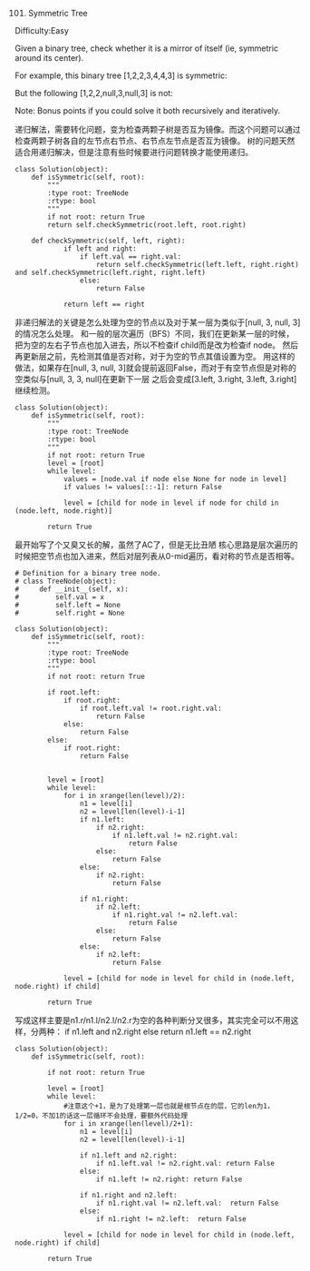 101. Symmetric Tree

Difficulty:Easy

Given a binary tree, check whether it is a mirror of itself (ie, symmetric around its center).

For example, this binary tree [1,2,2,3,4,4,3] is symmetric:

But the following [1,2,2,null,3,null,3] is not:

Note:
Bonus points if you could solve it both recursively and iteratively.



递归解法，需要转化问题，变为检查两颗子树是否互为镜像。而这个问题可以通过检查两颗子树各自的左节点右节点、右节点左节点是否互为镜像。
树的问题天然适合用递归解决，但是注意有些时候要进行问题转换才能使用递归。
```
class Solution(object):
    def isSymmetric(self, root):
        """
        :type root: TreeNode
        :rtype: bool
        """
        if not root: return True
        return self.checkSymmetric(root.left, root.right)

    def checkSymmetric(self, left, right):
            if left and right:
                if left.val == right.val:
                    return self.checkSymmetric(left.left, right.right) and self.checkSymmetric(left.right, right.left)
                else:
                    return False

            return left == right
```

非递归解法的关键是怎么处理为空的节点以及对于某一层为类似于[null, 3, null, 3]的情况怎么处理。
和一般的层次遍历（BFS）不同，我们在更新某一层的时候，把为空的左右子节点也加入进去，所以不检查if child而是改为检查if node。
然后再更新层之前，先检测其值是否对称，对于为空的节点其值设置为空。
用这样的做法，如果存在[null, 3, null, 3]就会提前返回False，而对于有空节点但是对称的空类似与[null, 3, 3, null]在更新下一层
之后会变成[3.left, 3.right, 3.left, 3.right]继续检测。
```
class Solution(object):
    def isSymmetric(self, root):
        """
        :type root: TreeNode
        :rtype: bool
        """
        if not root: return True
        level = [root]
        while level:
            values = [node.val if node else None for node in level]
            if values != values[::-1]: return False

            level = [child for node in level if node for child in (node.left, node.right)]

        return True
```

最开始写了个又臭又长的解，虽然了AC了，但是无比丑陋
核心思路是层次遍历的时候把空节点也加入进来，然后对层列表从0-mid遍历，看对称的节点是否相等。
```
# Definition for a binary tree node.
# class TreeNode(object):
#     def __init__(self, x):
#         self.val = x
#         self.left = None
#         self.right = None

class Solution(object):
    def isSymmetric(self, root):
        """
        :type root: TreeNode
        :rtype: bool
        """
        if not root: return True

        if root.left:
            if root.right:
                if root.left.val != root.right.val:
                    return False
            else:
                return False
        else:
            if root.right:
                return False


        level = [root]        
        while level:
            for i in xrange(len(level)/2):
                n1 = level[i]
                n2 = level[len(level)-i-1]
                if n1.left:
                    if n2.right:
                        if n1.left.val != n2.right.val:
                            return False
                    else:
                        return False
                else:
                    if n2.right:
                        return False

                if n1.right:
                    if n2.left:
                        if n1.right.val != n2.left.val:
                            return False
                    else:
                        return False
                else:
                    if n2.left:
                        return False

            level = [child for node in level for child in (node.left, node.right) if child]

        return True
```

写成这样主要是n1.r/n1.l/n2.l/n2.r为空的各种判断分叉很多，其实完全可以不用这样，分两种：
if n1.left and n2.right else return n1.left == n2.right
```
class Solution(object):
    def isSymmetric(self, root):

        if not root: return True

        level = [root]        
        while level:
            #注意这个+1，是为了处理第一层也就是根节点在的层，它的len为1，1/2=0，不加1的话这一层循环不会处理，要额外代码处理
            for i in xrange(len(level)/2+1):
                n1 = level[i]
                n2 = level[len(level)-i-1]

                if n1.left and n2.right:
                    if n1.left.val != n2.right.val: return False
                else:
                    if n1.left != n2.right: return False

                if n1.right and n2.left:
                    if n1.right.val != n2.left.val:  return False
                else:
                    if n1.right != n2.left:  return False

            level = [child for node in level for child in (node.left, node.right) if child]

        return True
```
